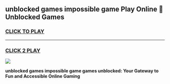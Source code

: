 
## unblocked games impossible game Play Online 👋 Unblocked Games
<h3>
<a href="https://premium.freeplayer.one?title=unblocked_games_impossible_game&ref=19F">CLICK TO PLAY</a></h3>
<hr>

<h3>
<a href="https://premium.freeplayer.one?title=unblocked_games_impossible_game&ref=19F">CLICK 2 PLAY</a>
  
</h3>

<a href="https://premium.freeplayer.one?title=unblocked_games_impossible_game&ref=19F"><img src="https://clearcache.store/games.png"></a>


**unblocked games impossible game games unblocked: Your Gateway to Fun and Accessible Online Gaming**
